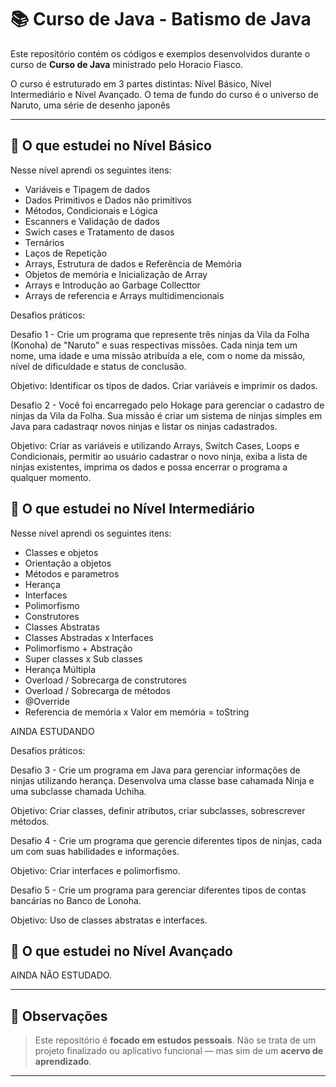 # 📚 Curso de Java - Batismo de Java

Este repositório contém os códigos e exemplos desenvolvidos durante o curso de **Curso de Java** ministrado pelo Horacio Fiasco.

O curso é estruturado em 3 partes distintas: Nível Básico, Nível Intermediário e Nível Avançado.
O tema de fundo do curso é o universo de Naruto, uma série de desenho japonês

---

## 🧠 O que estudei no Nível Básico

Nesse nível aprendi os seguintes itens:

- Variáveis e Tipagem de dados
- Dados Primitivos e Dados não primitivos
- Métodos, Condicionais e Lógica
- Escanners e Validação de dados
- Swich cases e Tratamento de dasos
- Ternários
- Laços de Repetição
- Arrays, Estrutura de dados e Referência de Memória
- Objetos de memória e Inicialização de Array
- Arrays e Introdução ao Garbage Collecttor
- Arrays de referencia e Arrays multidimencionais


Desafios práticos:

Desafio 1 - Crie um programa que represente três ninjas da Vila da Folha (Konoha) de "Naruto" e suas respectivas missões. Cada ninja tem um nome, uma idade e uma missão atribuída a ele, com o nome da missão, nível de dificuldade e status de conclusão.

Objetivo: Identificar os tipos de dados. Criar variáveis e imprimir os dados.


Desafio 2 - Você foi encarregado pelo Hokage para gerenciar o cadastro de ninjas da Vila da Folha. Sua missão é criar um sistema de ninjas simples em Java para cadastraqr novos ninjas e listar os ninjas cadastrados.

Objetivo: Criar as variáveis e utilizando Arrays, Switch Cases, Loops e Condicionais, permitir ao usuário cadastrar o novo ninja, exiba a lista de ninjas existentes, imprima os dados e possa encerrar o programa a qualquer momento.



## 🧠 O que estudei no Nível Intermediário

Nesse nível aprendi os seguintes itens:

- Classes e objetos
- Orientação a objetos
- Métodos e parametros
- Herança
- Interfaces
- Polimorfismo
- Construtores
- Classes Abstratas
- Classes Abstradas x Interfaces
- Polimorfismo + Abstração
- Super classes x Sub classes
- Herança Múltipla
- Overload / Sobrecarga de construtores
- Overload / Sobrecarga de métodos
- @Override
- Referencia de memória x Valor em memória = toString

  
AINDA ESTUDANDO


Desafios práticos:

Desafio 3 - Crie um programa em Java para gerenciar informações de ninjas utilizando herança. Desenvolva uma classe base cahamada Ninja e uma subclasse chamada Uchiha.

Objetivo: Criar classes, definir atributos, criar subclasses, sobrescrever métodos.


Desafio 4 - Crie um programa que gerencie diferentes tipos de ninjas, cada um com suas habilidades e informações.

Objetivo: Criar interfaces e polimorfismo.


Desafio 5 - Crie um programa para gerenciar diferentes tipos de contas bancárias no Banco de Lonoha.

Objetivo: Uso de classes abstratas e interfaces.


## 🧠 O que estudei no Nível Avançado


AINDA NÃO ESTUDADO.

---

## 📌 Observações

> Este repositório é **focado em estudos pessoais**. Não se trata de um projeto finalizado ou aplicativo funcional — mas sim de um **acervo de aprendizado**.

---
